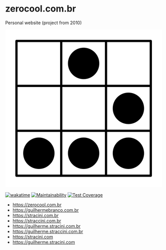 # zerocool.com.br

Personal website (project from 2010)

![Hacker Glider](hackerGlider.png)

[![wakatime](https://wakatime.com/badge/github/guibranco/ZeroCool.com.br.svg)](https://wakatime.com/badge/github/guibranco/ZeroCool.com.br)
[![Maintainability](https://api.codeclimate.com/v1/badges/8607fdfd49998467e55c/maintainability)](https://codeclimate.com/github/guibranco/ZeroCool/maintainability)
[![Test Coverage](https://api.codeclimate.com/v1/badges/8607fdfd49998467e55c/test_coverage)](https://codeclimate.com/github/guibranco/ZeroCool/test_coverage)

- https://zerocool.com.br
- https://guilhermebranco.com.br
- https://stracini.com.br
- https://straccini.com.br
- https://guilherme.stracini.com.br
- https://guilherme.straccini.com.br
- https://stracini.com
- https://guilherme.stracini.com
